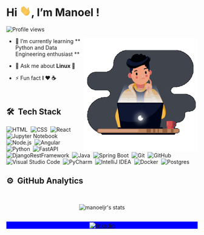 <h1 align="left">Hi <img src="https://github.com/manoeljr/manoeljr/blob/main/hi.gif" width="30px">, I’m Manoel !</h1>
<p align="left"> <img src="https://komarev.com/ghpvc/?username=manoeljr&color=blueviolet" alt="Profile views" /> </p>
<img align="right" width="300em" height="300em" src="https://github.com/manoeljr/manoeljr/blob/main/animation_500_kv8i962g.gif?raw=true"/>

- 🌱  I’m currently learning ** Python and Data Engineering enthusiast **

- 💬  Ask me about **Linux 🐧**

- ⚡ Fun fact **I ❤️️ ☕**

<br>

## 🛠 &nbsp;Tech Stack

![HTML](https://img.shields.io/badge/-HTML-05122A?style=flat&logo=HTML5)&nbsp;
![CSS](https://img.shields.io/badge/-CSS-05122A?style=flat&logo=CSS3&logoColor=1572B6)&nbsp;
![React](https://img.shields.io/badge/-React-05122A?style=flat&logo=react)&nbsp;
![Jupyter Notebook](https://img.shields.io/badge/-Jupyter-05122A?style=flat&logo=Jupyter)&nbsp;
![Node.js](https://img.shields.io/badge/-Node.js-05122A?style=flat&logo=node.js)&nbsp;
![Angular](https://img.shields.io/badge/-Angular-05122A?style=flat&logo=angular)&nbsp;
![Python](https://img.shields.io/badge/-Python-05122A?style=flat&logo=python)&nbsp;
![FastAPI](https://img.shields.io/badge/-FastAPI-05122A?style=flat&logo=fastapi)&nbsp;
![DjangoRestFramework](https://img.shields.io/badge/-DjangoRestFramework-05122A?style=flat&logo=django)&nbsp;
![Java](https://img.shields.io/badge/-Java-05122A?style=flat&logo=java)&nbsp;
![Spring Boot](https://img.shields.io/badge/-Spring-05122A?style=flat&logo=spring)&nbsp;
![Git](https://img.shields.io/badge/-Git-05122A?style=flat&logo=git)&nbsp;
![GitHub](https://img.shields.io/badge/-GitHub-05122A?style=flat&logo=github)&nbsp;
![Visual Studio Code](https://img.shields.io/badge/-Visual%20Studio%20Code-05122A?style=flat&logo=visual-studio-code&logoColor=007ACC)&nbsp;
![PyCharm](https://img.shields.io/badge/-PyCharm-05122A?style=flat&logo=pycharm)&nbsp;
![IntelliJ IDEA](https://img.shields.io/badge/-IntelliJ-05122A?style=flat&logo=intellij)&nbsp;
![Docker](https://img.shields.io/badge/-Docker-05122A?style=flat&logo=docker)&nbsp;
![Postgres](https://img.shields.io/badge/-Postgres?style=flat&logo=postgres)&nbsp;

## ⚙️ &nbsp;GitHub Analytics
<br>

<p align="center">
<img width="530em" src="https://github-readme-stats.vercel.app/api?username=manoeljr&show_icons=true&theme=nightowl" alt="manoeljr's stats"/>
</p>

##

<p align="center" style="background:blue">
<a href="https://linkedin.com/in/manoel-vieira-costa" target="_blank">
  <img align="center" src="https://img.shields.io/badge/-linkedin-05122A?style=flat&logo=linkedin" alt="linkedin"/>
</a>
</p>

